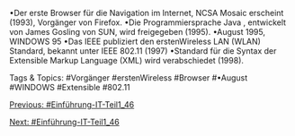 •Der erste Browser für die Navigation im Internet, NCSA Mosaic erscheint (1993), Vorgänger von Firefox.
•Die Programmiersprache Java , entwickelt von James Gosling von SUN, wird freigegeben (1995).
•August 1995, WINDOWS 95
•Das IEEE publiziert den erstenWireless LAN (WLAN) Standard, bekannt unter IEEE 802.11 (1997)
•Standard für die Syntax der Extensible Markup Language (XML) wird verabschiedet (1998).

   Tags & Topics:
   #Vorgänger
   #erstenWireless
   #Browser
   #•August
   #WINDOWS
   #Extensible
   #802.11

[Previous: #Einführung-IT-Teil1_46](Einführung-IT-Teil1_46.md)

[Next: #Einführung-IT-Teil1_46](Einführung-IT-Teil1_46.md)